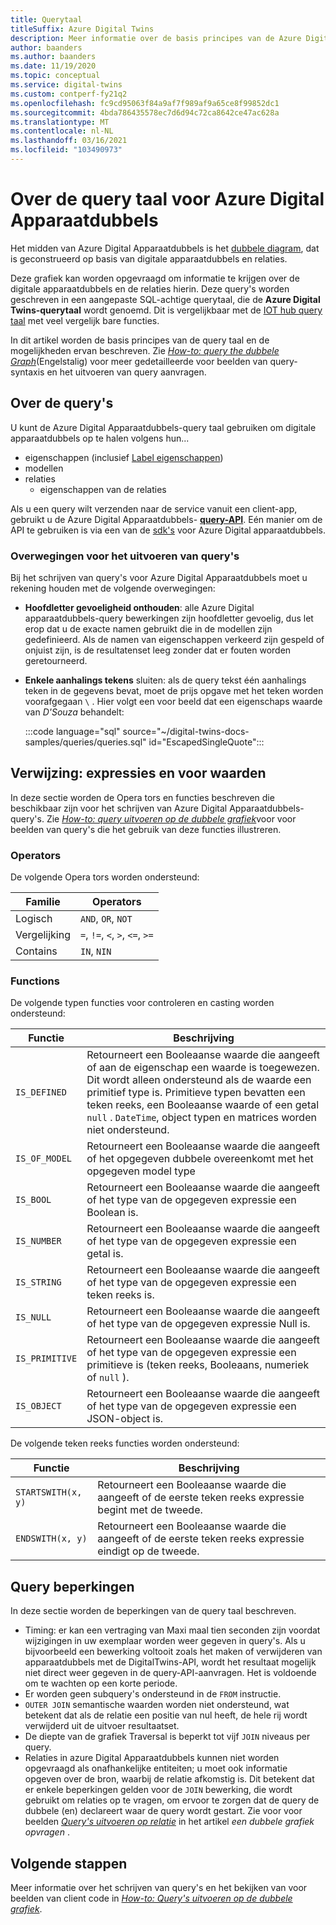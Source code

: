 ```yaml
---
title: Querytaal
titleSuffix: Azure Digital Twins
description: Meer informatie over de basis principes van de Azure Digital Apparaatdubbels-query taal.
author: baanders
ms.author: baanders
ms.date: 11/19/2020
ms.topic: conceptual
ms.service: digital-twins
ms.custom: contperf-fy21q2
ms.openlocfilehash: fc9cd95063f84a9af7f989af9a65ce8f99852dc1
ms.sourcegitcommit: 4bda786435578ec7d6d94c72ca8642ce47ac628a
ms.translationtype: MT
ms.contentlocale: nl-NL
ms.lasthandoff: 03/16/2021
ms.locfileid: "103490973"
---
```

# <a name="about-the-query-language-for-azure-digital-twins"></a>Over de query taal voor Azure Digital Apparaatdubbels

Het midden van Azure Digital Apparaatdubbels is het [dubbele diagram](concepts-twins-graph.md), dat is geconstrueerd op basis van digitale apparaatdubbels en relaties. 

Deze grafiek kan worden opgevraagd om informatie te krijgen over de digitale apparaatdubbels en de relaties hierin. Deze query's worden geschreven in een aangepaste SQL-achtige querytaal, die de **Azure Digital Twins-querytaal** wordt genoemd. Dit is vergelijkbaar met de [IOT hub query taal](../iot-hub/iot-hub-devguide-query-language.md) met veel vergelijk bare functies.

In dit artikel worden de basis principes van de query taal en de mogelijkheden ervan beschreven. Zie [*How-to: query the dubbele Graph*](how-to-query-graph.md)(Engelstalig) voor meer gedetailleerde voor beelden van query-syntaxis en het uitvoeren van query aanvragen.

## <a name="about-the-queries"></a>Over de query's

U kunt de Azure Digital Apparaatdubbels-query taal gebruiken om digitale apparaatdubbels op te halen volgens hun...
* eigenschappen (inclusief [Label eigenschappen](how-to-use-tags.md))
* modellen
* relaties
  - eigenschappen van de relaties

Als u een query wilt verzenden naar de service vanuit een client-app, gebruikt u de Azure Digital Apparaatdubbels- [**query-API**](/rest/api/digital-twins/dataplane/query). Eén manier om de API te gebruiken is via een van de [sdk's](how-to-use-apis-sdks.md#overview-data-plane-apis) voor Azure Digital apparaatdubbels.

### <a name="considerations-for-querying"></a>Overwegingen voor het uitvoeren van query's

Bij het schrijven van query's voor Azure Digital Apparaatdubbels moet u rekening houden met de volgende overwegingen:
* **Hoofdletter gevoeligheid onthouden**: alle Azure Digital apparaatdubbels-query bewerkingen zijn hoofdletter gevoelig, dus let erop dat u de exacte namen gebruikt die in de modellen zijn gedefinieerd. Als de namen van eigenschappen verkeerd zijn gespeld of onjuist zijn, is de resultatenset leeg zonder dat er fouten worden geretourneerd.
* **Enkele aanhalings tekens** sluiten: als de query tekst één aanhalings teken in de gegevens bevat, moet de prijs opgave met het teken worden voorafgegaan `\` . Hier volgt een voor beeld dat een eigenschaps waarde van *D'Souza* behandelt:

  :::code language="sql" source="~/digital-twins-docs-samples/queries/queries.sql" id="EscapedSingleQuote":::

## <a name="reference-expressions-and-conditions"></a>Verwijzing: expressies en voor waarden

In deze sectie worden de Opera tors en functies beschreven die beschikbaar zijn voor het schrijven van Azure Digital Apparaatdubbels-query's. Zie [*How-to: query uitvoeren op de dubbele grafiek*](how-to-query-graph.md)voor voor beelden van query's die het gebruik van deze functies illustreren.

### <a name="operators"></a>Operators

De volgende Opera tors worden ondersteund:

| Familie | Operators |
| --- | --- |
| Logisch |`AND`, `OR`, `NOT` |
| Vergelijking | `=`, `!=`, `<`, `>`, `<=`, `>=` |
| Contains | `IN`, `NIN` |

### <a name="functions"></a>Functions

De volgende typen functies voor controleren en casting worden ondersteund:

| Functie | Beschrijving |
| -------- | ----------- |
| `IS_DEFINED` | Retourneert een Booleaanse waarde die aangeeft of aan de eigenschap een waarde is toegewezen. Dit wordt alleen ondersteund als de waarde een primitief type is. Primitieve typen bevatten een teken reeks, een Booleaanse waarde of een getal `null` . `DateTime`, object typen en matrices worden niet ondersteund. |
| `IS_OF_MODEL` | Retourneert een Booleaanse waarde die aangeeft of het opgegeven dubbele overeenkomt met het opgegeven model type |
| `IS_BOOL` | Retourneert een Booleaanse waarde die aangeeft of het type van de opgegeven expressie een Boolean is. |
| `IS_NUMBER` | Retourneert een Booleaanse waarde die aangeeft of het type van de opgegeven expressie een getal is. |
| `IS_STRING` | Retourneert een Booleaanse waarde die aangeeft of het type van de opgegeven expressie een teken reeks is. |
| `IS_NULL` | Retourneert een Booleaanse waarde die aangeeft of het type van de opgegeven expressie Null is. |
| `IS_PRIMITIVE` | Retourneert een Booleaanse waarde die aangeeft of het type van de opgegeven expressie een primitieve is (teken reeks, Booleaans, numeriek of `null` ). |
| `IS_OBJECT` | Retourneert een Booleaanse waarde die aangeeft of het type van de opgegeven expressie een JSON-object is. |

De volgende teken reeks functies worden ondersteund:

| Functie | Beschrijving |
| -------- | ----------- |
| `STARTSWITH(x, y)` | Retourneert een Booleaanse waarde die aangeeft of de eerste teken reeks expressie begint met de tweede. |
| `ENDSWITH(x, y)` | Retourneert een Booleaanse waarde die aangeeft of de eerste teken reeks expressie eindigt op de tweede. |

## <a name="query-limitations"></a>Query beperkingen

In deze sectie worden de beperkingen van de query taal beschreven.

* Timing: er kan een vertraging van Maxi maal tien seconden zijn voordat wijzigingen in uw exemplaar worden weer gegeven in query's. Als u bijvoorbeeld een bewerking voltooit zoals het maken of verwijderen van apparaatdubbels met de DigitalTwins-API, wordt het resultaat mogelijk niet direct weer gegeven in de query-API-aanvragen. Het is voldoende om te wachten op een korte periode.
* Er worden geen subquery's ondersteund in de `FROM` instructie.
* `OUTER JOIN` semantische waarden worden niet ondersteund, wat betekent dat als de relatie een positie van nul heeft, de hele rij wordt verwijderd uit de uitvoer resultaatset.
* De diepte van de grafiek Traversal is beperkt tot vijf `JOIN` niveaus per query.
* Relaties in azure Digital Apparaatdubbels kunnen niet worden opgevraagd als onafhankelijke entiteiten; u moet ook informatie opgeven over de bron, waarbij de relatie afkomstig is. Dit betekent dat er enkele beperkingen gelden voor de `JOIN` bewerking, die wordt gebruikt om relaties op te vragen, om ervoor te zorgen dat de query de dubbele (en) declareert waar de query wordt gestart. Zie voor voor beelden [*Query's uitvoeren op relatie*](how-to-query-graph.md#query-by-relationship) in het artikel *een dubbele grafiek opvragen* .

## <a name="next-steps"></a>Volgende stappen

Meer informatie over het schrijven van query's en het bekijken van voor beelden van client code in [*How-to: Query's uitvoeren op de dubbele grafiek*](how-to-query-graph.md).